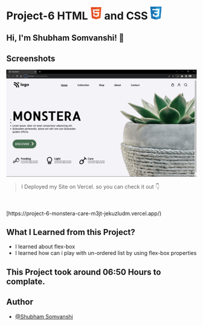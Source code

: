 # Project-6 HTML <img src="./screenshot/1.png" width="30"> and CSS <img src="./screenshot/css1.png" width="30">

## Hi, I'm Shubham Somvanshi! 👋


## Screenshots

![App Screenshot](./screenshot/Screenshot%20(53).png)

>I Deployed my Site on  Vercel. so you can check it out 👇
<br> 
<br> [https://project-6-monstera-care-m3jt-jekuzludm.vercel.app/)

## What I Learned from this Project?

 
- I learned about flex-box
- I learned how can i play with un-ordered list by using flex-box properties 



## This Project took around 06:50 Hours to complate.

## Author

- [@Shubham Somvanshi](https://github.com/shubhlabh123)

